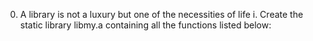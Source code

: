 0. A library is not a luxury but one of the necessities of life
i. Create the static library libmy.a containing all the functions listed below:
